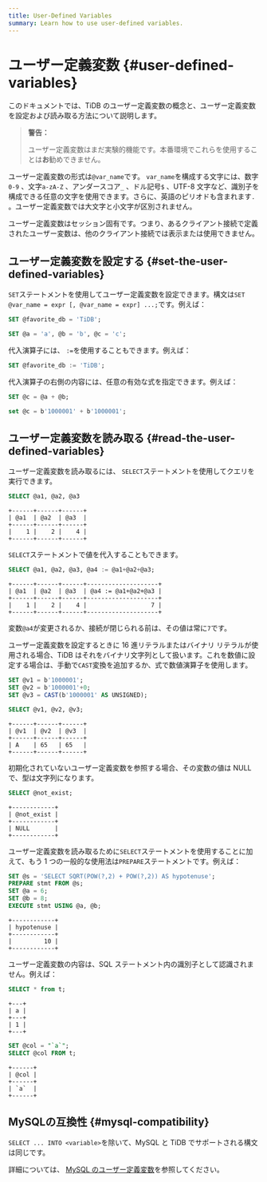 ```yaml
---
title: User-Defined Variables
summary: Learn how to use user-defined variables.
---
```


# ユーザー定義変数 {#user-defined-variables}

このドキュメントでは、TiDB のユーザー定義変数の概念と、ユーザー定義変数を設定および読み取る方法について説明します。

> **警告：**
>
> ユーザー定義変数はまだ実験的機能です。本番環境でこれらを使用することは**お**勧めできません。

ユーザー定義変数の形式は`@var_name`です。 `var_name`を構成する文字には、数字`0-9` 、文字`a-zA-Z` 、アンダースコア`_` 、ドル記号`$` 、UTF-8 文字など、識別子を構成できる任意の文字を使用できます。さらに、英語のピリオドも含まれます`.` 。ユーザー定義変数では大文字と小文字が区別されません。

ユーザー定義変数はセッション固有です。つまり、あるクライアント接続で定義されたユーザー変数は、他のクライアント接続では表示または使用できません。

## ユーザー定義変数を設定する {#set-the-user-defined-variables}

`SET`ステートメントを使用してユーザー定義変数を設定できます。構文は`SET @var_name = expr [, @var_name = expr] ...;`です。例えば：


```sql
SET @favorite_db = 'TiDB';
```


```sql
SET @a = 'a', @b = 'b', @c = 'c';
```

代入演算子には、 `:=`を使用することもできます。例えば：


```sql
SET @favorite_db := 'TiDB';
```

代入演算子の右側の内容には、任意の有効な式を指定できます。例えば：


```sql
SET @c = @a + @b;
```


```sql
set @c = b'1000001' + b'1000001';
```

## ユーザー定義変数を読み取る {#read-the-user-defined-variables}

ユーザー定義変数を読み取るには、 `SELECT`ステートメントを使用してクエリを実行できます。


```sql
SELECT @a1, @a2, @a3
```

```
+------+------+------+
| @a1  | @a2  | @a3  |
+------+------+------+
|    1 |    2 |    4 |
+------+------+------+
```

`SELECT`ステートメントで値を代入することもできます。

```sql
SELECT @a1, @a2, @a3, @a4 := @a1+@a2+@a3;
```

```
+------+------+------+--------------------+
| @a1  | @a2  | @a3  | @a4 := @a1+@a2+@a3 |
+------+------+------+--------------------+
|    1 |    2 |    4 |                  7 |
+------+------+------+--------------------+
```

変数`@a4`が変更されるか、接続が閉じられる前は、その値は常に`7`です。

ユーザー定義変数を設定するときに 16 進リテラルまたはバイナリ リテラルが使用される場合、TiDB はそれをバイナリ文字列として扱います。これを数値に設定する場合は、手動で`CAST`変換を追加するか、式で数値演算子を使用します。


```sql
SET @v1 = b'1000001';
SET @v2 = b'1000001'+0;
SET @v3 = CAST(b'1000001' AS UNSIGNED);
```


```sql
SELECT @v1, @v2, @v3;
```

```
+------+------+------+
| @v1  | @v2  | @v3  |
+------+------+------+
| A    | 65   | 65   |
+------+------+------+
```

初期化されていないユーザー定義変数を参照する場合、その変数の値は NULL で、型は文字列になります。


```sql
SELECT @not_exist;
```

```
+------------+
| @not_exist |
+------------+
| NULL       |
+------------+
```

ユーザー定義変数を読み取るために`SELECT`ステートメントを使用することに加えて、もう 1 つの一般的な使用法は`PREPARE`ステートメントです。例えば：


```sql
SET @s = 'SELECT SQRT(POW(?,2) + POW(?,2)) AS hypotenuse';
PREPARE stmt FROM @s;
SET @a = 6;
SET @b = 8;
EXECUTE stmt USING @a, @b;
```

```
+------------+
| hypotenuse |
+------------+
|         10 |
+------------+
```

ユーザー定義変数の内容は、SQL ステートメント内の識別子として認識されません。例えば：


```sql
SELECT * from t;
```

```
+---+
| a |
+---+
| 1 |
+---+
```


```sql
SET @col = "`a`";
SELECT @col FROM t;
```

```
+------+
| @col |
+------+
| `a`  |
+------+
```

## MySQLの互換性 {#mysql-compatibility}

`SELECT ... INTO <variable>`を除いて、MySQL と TiDB でサポートされる構文は同じです。

詳細については、 [MySQL のユーザー定義変数](https://dev.mysql.com/doc/refman/5.7/en/user-variables.html)を参照してください。
